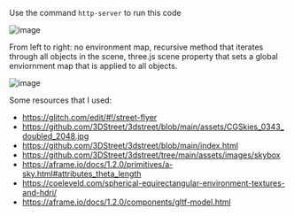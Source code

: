 Use the command `http-server` to run this code

![image](https://user-images.githubusercontent.com/39531367/148865543-b2090ce8-eea4-4e2d-814b-87250f982afe.png)

From left to right: no environment map, recursive method that iterates through all objects in the scene, three.js scene property that sets a global enviornment map that is applied to all objects.

![image](https://user-images.githubusercontent.com/39531367/148865560-26f8e4c4-cda2-4c8c-a589-fb8b36fc069e.png)

Some resources that I used:
- https://glitch.com/edit/#!/street-flyer
- https://github.com/3DStreet/3dstreet/blob/main/assets/CGSkies_0343_doubled_2048.jpg
- https://github.com/3DStreet/3dstreet/blob/main/index.html
- https://github.com/3DStreet/3dstreet/tree/main/assets/images/skybox
- https://aframe.io/docs/1.2.0/primitives/a-sky.html#attributes_theta_length
- https://coeleveld.com/spherical-equirectangular-environment-textures-and-hdri/
- https://aframe.io/docs/1.2.0/components/gltf-model.html
